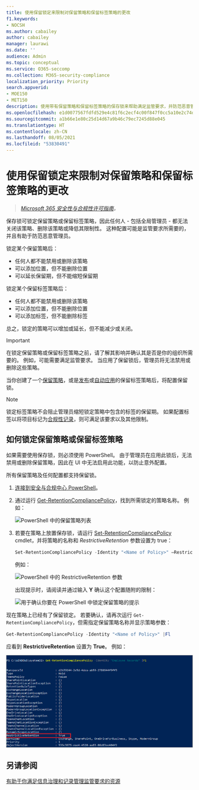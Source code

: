 ```yaml
---
title: 使用保留锁定来限制对保留策略和保留标签策略的更改
f1.keywords:
- NOCSH
ms.author: cabailey
author: cabailey
manager: laurawi
ms.date: ''
audience: Admin
ms.topic: conceptual
ms.service: O365-seccomp
ms.collection: M365-security-compliance
localization_priority: Priority
search.appverid:
- MOE150
- MET150
description: 使用带有保留策略和保留标签策略的保存锁来帮助满足监管要求，并防范恶意管理员。
ms.openlocfilehash: e1d0077567fdfd529e4c81f6c2ecf4c00f847f0cc5a10e2c74d80aa5d320c813
ms.sourcegitcommit: a1b66e1e80c25d14d67a9b46c79ec7245d88e045
ms.translationtype: HT
ms.contentlocale: zh-CN
ms.lasthandoff: 08/05/2021
ms.locfileid: "53830491"
---
```

# <a name="use-preservation-lock-to-restrict-changes-to-retention-policies-and-retention-label-policies"></a>使用保留锁定来限制对保留策略和保留标签策略的更改

>*[Microsoft 365 安全性与合规性许可指南](/office365/servicedescriptions/microsoft-365-service-descriptions/microsoft-365-tenantlevel-services-licensing-guidance/microsoft-365-security-compliance-licensing-guidance)。*

保存锁可锁定保留策略或保留标签策略，因此任何人 - 包括全局管理员 - 都无法关闭该策略、删除该策略或降低其限制性。 这种配置可能是监管要求所需要的，并且有助于防范恶意管理员。

锁定某个保留策略后：

- 任何人都不能禁用或删除该策略
- 可以添加位置，但不能删除位置
- 可以延长保留期，但不能缩短保留期

锁定某个保留标签策略后：

- 任何人都不能禁用或删除该策略
- 可以添加位置，但不能删除位置
- 可以添加标签，但不能删除标签

总之，锁定的策略可以增加或延长，但不能减少或关闭。

> [!IMPORTANT]
> 在锁定保留策略或保留标签策略之前，请了解其影响并确认其是否是你的组织所需要的。 例如，可能需要满足监管要求。 当应用了保留锁后，管理员将无法禁用或删除这些策略。

当你创建了一个[保留策略](create-retention-policies.md)，或是[发布](create-apply-retention-labels.md)或[自动应用](apply-retention-labels-automatically.md)的保留标签策略后，将配置保留锁。 

> [!NOTE]
> 锁定标签策略不会阻止管理员缩短锁定策略中包含的标签的保留期。 如果配置标签以将项目标记为[合规性记录](records-management.md#records)，则可满足该要求以及其他限制。

## <a name="how-to-lock-a-retention-policy-or-retention-label-policy"></a>如何锁定保留策略或保留标签策略

如果需要使用保存锁，则必须使用 PowerShell。 由于管理员在应用此锁后，无法禁用或删除保留策略，因此在 UI 中无法启用此功能，以防止意外配置。

所有保留策略及任何配置都支持保留锁。

1. [连接到安全与合规中心 PowerShell](/powershell/exchange/connect-to-scc-powershell)。

2. 通过运行 [Get-RetentionCompliancePolicy](/powershell/module/exchange/get-retentioncompliancepolicy)，找到所需锁定的策略名称。 例如：
    
   ![PowerShell 中的保留策略列表](../media/retention-policy-preservation-lock-get-retentioncompliancepolicy.PNG)

3. 若要在策略上放置保存锁，请运行 [Set-RetentionCompliancePolicy](/powershell/module/exchange/set-retentioncompliancepolicy) cmdlet，并将策略的名称和 *RestrictiveRetention* 参数设置为 true：
    
    ```powershell
    Set-RetentionCompliancePolicy -Identity "<Name of Policy>" –RestrictiveRetention $true
    ```
    
    例如：
    
    ![PowerShell 中的 RestrictiveRetention 参数](../media/retention-policy-preservation-lock-restrictiveretention.PNG)
    
     出现提示时，请阅读并通过输入 **Y** 确认这个配置随附的限制：
    
   ![用于确认你要在 PowerShell 中锁定保留策略的提示](../media/retention-policy-preservation-lock-confirmation-prompt.PNG)

现在策略上已经有了保留锁定。 若要确认，请再次运行 `Get-RetentionCompliancePolicy`，但需指定保留策略名称并显示策略参数：

```powershell
Get-RetentionCompliancePolicy -Identity "<Name of Policy>" |Fl
```

应看到 **RestrictiveRetention** 设置为 **True**。 例如：

![已在 PowerShell 中显示所有参数的锁定策略](../media/retention-policy-preservation-lock-locked-policy.PNG)

## <a name="see-also"></a>另请参阅

[有助于你满足信息治理和记录管理监管要求的资源](retention-regulatory-requirements.md)